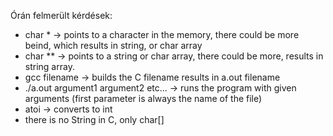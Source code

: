 Órán felmerült kérdések:

- char * -> points to a character in the memory, there could be more beind, which results in string, or char array
- char ** -> points to a string or char array, there could be more, results in string array.
- gcc filename -> builds the C filename results in a.out filename
- ./a.out argument1 argument2 etc... -> runs the program with given arguments (first parameter is always the name of the file)
- atoi -> converts to int
- there is no String in C, only char[]